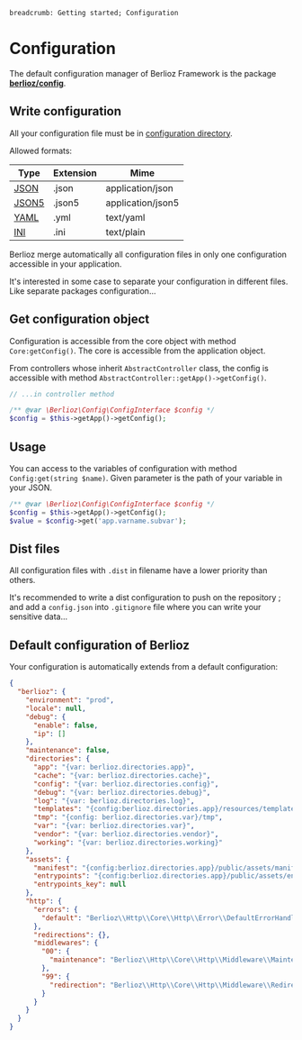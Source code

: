 ```index
breadcrumb: Getting started; Configuration
```

# Configuration

The default configuration manager of Berlioz Framework is the package
[**berlioz/config**](https://github.com/BerliozFramework/Config).

## Write configuration

All your configuration file must be in [configuration directory](directories.md).

Allowed formats:

Type | Extension | Mime
-----|-----------|-----
[JSON](https://www.json.org/) | .json | application/json
[JSON5](https://json5.org/) | .json5 | application/json5
[YAML](https://yaml.org/) | .yml | text/yaml
[INI](https://en.wikipedia.org/wiki/INI_file) | .ini | text/plain

Berlioz merge automatically all configuration files in only one configuration accessible in your application.

It's interested in some case to separate your configuration in different files. Like separate packages configuration...

## Get configuration object

Configuration is accessible from the core object with method `Core:getConfig()`. The core is accessible from the
application object.

From controllers whose inherit `AbstractController` class, the config is accessible with
method `AbstractController::getApp()->getConfig()`.

```php
// ...in controller method

/** @var \Berlioz\Config\ConfigInterface $config */
$config = $this->getApp()->getConfig();
```

## Usage

You can access to the variables of configuration with method `Config:get(string $name)`. Given parameter is the path of
your variable in your JSON.

```php
/** @var \Berlioz\Config\ConfigInterface $config */
$config = $this->getApp()->getConfig();
$value = $config->get('app.varname.subvar');
```

## Dist files

All configuration files with `.dist` in filename have a lower priority than others.

It's recommended to write a dist configuration to push on the repository ; and add a `config.json` into `.gitignore`
file where you can write your sensitive data...

## Default configuration of Berlioz

Your configuration is automatically extends from a default configuration:

```json
{
  "berlioz": {
    "environment": "prod",
    "locale": null,
    "debug": {
      "enable": false,
      "ip": []
    },
    "maintenance": false,
    "directories": {
      "app": "{var: berlioz.directories.app}",
      "cache": "{var: berlioz.directories.cache}",
      "config": "{var: berlioz.directories.config}",
      "debug": "{var: berlioz.directories.debug}",
      "log": "{var: berlioz.directories.log}",
      "templates": "{config:berlioz.directories.app}/resources/templates",
      "tmp": "{config: berlioz.directories.var}/tmp",
      "var": "{var: berlioz.directories.var}",
      "vendor": "{var: berlioz.directories.vendor}",
      "working": "{var: berlioz.directories.working}"
    },
    "assets": {
      "manifest": "{config:berlioz.directories.app}/public/assets/manifest.json",
      "entrypoints": "{config:berlioz.directories.app}/public/assets/entrypoints.json",
      "entrypoints_key": null
    },
    "http": {
      "errors": {
        "default": "Berlioz\\Http\\Core\\Http\\Error\\DefaultErrorHandler"
      },
      "redirections": {},
      "middlewares": {
        "00": {
          "maintenance": "Berlioz\\Http\\Core\\Http\\Middleware\\MaintenanceMiddleware"
        },
        "99": {
          "redirection": "Berlioz\\Http\\Core\\Http\\Middleware\\RedirectionMiddleware"
        }
      }
    }
  }
}
```